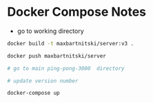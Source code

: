 # Docker Compose Notes

- go to working directory

```sh
docker build -t maxbartnitski/server:v3 .

docker push maxbartnitski/server

# go to main ping-pong-3000  directory

# update version number

docker-compose up
```
